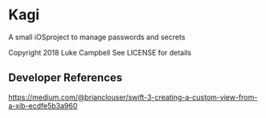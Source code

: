Kagi
====

A small iOSproject to manage passwords and secrets

Copyright 2018 Luke Campbell
See LICENSE for details



Developer References
--------------------

https://medium.com/@brianclouser/swift-3-creating-a-custom-view-from-a-xib-ecdfe5b3a960
